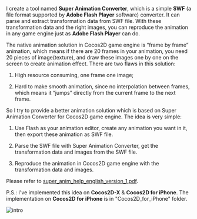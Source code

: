 I create a tool named **Super Animation Converter**,
which is a simple **SWF** (a file format supported by **Adobe Flash Player** software) converter.
It can parse and extract transformation data from SWF file. 
With these transformation data and the right images, 
you can reproduce the animation in any game engine just as **Adobe Flash Player** can do.


The native animation solution in Cocos2D game engine is “frame by frame” animation, 
which means if there are 20 frames in your animation, you need 20 pieces of image(texture), 
and draw these images one by one on the screen to create animation effect. There are two flaws in this solution: 

1. High resource consuming, one frame one image;

2. Hard to make smooth animation, since no interpolation between frames, which means it “jumps” directly from the current frame to the next frame.


So I try to provide a better animation solution which is based on Super Animation Converter for Cocos2D game engine. 
The idea is very simple: 

1. Use Flash as your animation editor, create any animation you want in it, then export these animation as SWF file. 

2. Parse the SWF file with Super Animation Converter, get the transformation data and images from the SWF file.

3. Reproduce the animation in Cocos2D game engine with  the transformation data and images.

Please refer to [super_anim_help_english_version_1.pdf](https://github.com/raymondlu/super-animation-samples/raw/master/super_anim_help_english_version_1.pdf).

P.S.:
	I've implemented this idea on **Cocos2D-X** & **Cocos2D for iPhone**.
	The implementation on **Cocos2D for iPhone** is in "Cocos2D_for_iPhone" folder.

![intro](https://github.com/raymondlu/super-animation-samples/raw/master/intro.png)